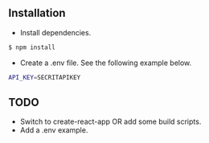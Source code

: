 ## Installation

* Install dependencies.

```bash
$ npm install
```

* Create a .env file. See the following example below.

```bash
API_KEY=SECRITAPIKEY
```

## TODO

* Switch to create-react-app OR add some build scripts.
* Add a .env example.